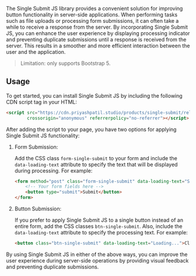 The Single Submit JS library provides a convenient solution for improving button functionality in server-side
applications. When performing tasks such as file uploads or processing form submissions, it can often take a while to
receive a response from the server. By incorporating Single Submit JS, you can enhance the user experience by displaying
processing indicator and preventing duplicate submissions until a response is received from the server. This results in
a smoother and more efficient interaction between the user and the application.

> Limitation: only supports Bootstrap 5.

## Usage

To get started, you can install Single Submit JS by including the following CDN script tag in your HTML:

```html
<script src="https://cdn.priyashpatil.studio/products/single-submit/releases/single-submit-1.0.0-alpha-1.min.js"
        crossorigin="anonymous" referrerpolicy="no-referrer"></script>
```

After adding the script to your page, you have two options for applying Single Submit JS functionality:

1. Form Submission:

   Add the CSS class `form-single-submit` to your form and include the `data-loading-text` attribute to specify the text
   that will be displayed during processing. For example:

   ```html
   <form method="post" class="form-single-submit" data-loading-text="Submitting...">
       <!-- Your form fields here -->
       <button type="submit">Submit</button>
   </form>
   ```

2. Button Submission:

   If you prefer to apply Single Submit JS to a single button instead of an entire form, add the CSS
   classes `btn-single-submit`. Also, include the `data-loading-text` attribute to specify the processing text. For
   example:

   ```html
   <button class="btn-single-submit" data-loading-text="Loading...">Click Me</button>
   ```

By using Single Submit JS in either of the above ways, you can improve the user experience during server-side operations
by providing visual feedback and preventing duplicate submissions.